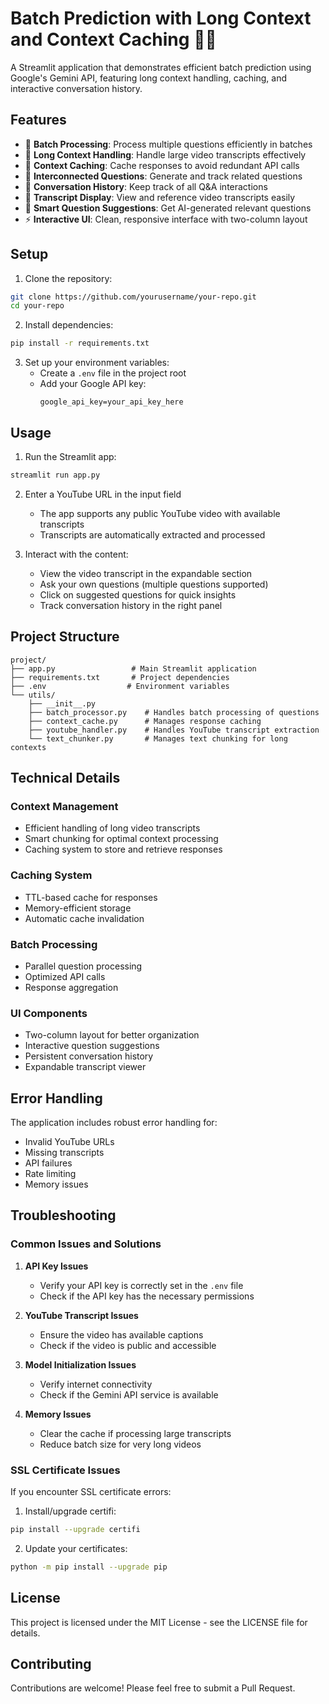# Batch Prediction with Long Context and Context Caching 🚀🧠

A Streamlit application that demonstrates efficient batch prediction using Google's Gemini API, featuring long context handling, caching, and interactive conversation history.

## Features

- 🔄 **Batch Processing**: Process multiple questions efficiently in batches
- 📝 **Long Context Handling**: Handle large video transcripts effectively
- 💾 **Context Caching**: Cache responses to avoid redundant API calls
- 🔗 **Interconnected Questions**: Generate and track related questions
- 💬 **Conversation History**: Keep track of all Q&A interactions
- 📜 **Transcript Display**: View and reference video transcripts easily
- 🎯 **Smart Question Suggestions**: Get AI-generated relevant questions
- ⚡ **Interactive UI**: Clean, responsive interface with two-column layout

## Setup

1. Clone the repository:
```bash
git clone https://github.com/yourusername/your-repo.git
cd your-repo
```

2. Install dependencies:
```bash
pip install -r requirements.txt
```

3. Set up your environment variables:
   - Create a `.env` file in the project root
   - Add your Google API key:
     ```
     google_api_key=your_api_key_here
     ```

## Usage

1. Run the Streamlit app:
```bash
streamlit run app.py
```

2. Enter a YouTube URL in the input field
   - The app supports any public YouTube video with available transcripts
   - Transcripts are automatically extracted and processed

3. Interact with the content:
   - View the video transcript in the expandable section
   - Ask your own questions (multiple questions supported)
   - Click on suggested questions for quick insights
   - Track conversation history in the right panel

## Project Structure

```
project/
├── app.py                 # Main Streamlit application
├── requirements.txt       # Project dependencies
├── .env                  # Environment variables
└── utils/
    ├── __init__.py
    ├── batch_processor.py    # Handles batch processing of questions
    ├── context_cache.py      # Manages response caching
    ├── youtube_handler.py    # Handles YouTube transcript extraction
    └── text_chunker.py       # Manages text chunking for long contexts
```

## Technical Details

### Context Management
- Efficient handling of long video transcripts
- Smart chunking for optimal context processing
- Caching system to store and retrieve responses

### Caching System
- TTL-based cache for responses
- Memory-efficient storage
- Automatic cache invalidation

### Batch Processing
- Parallel question processing
- Optimized API calls
- Response aggregation

### UI Components
- Two-column layout for better organization
- Interactive question suggestions
- Persistent conversation history
- Expandable transcript viewer

## Error Handling

The application includes robust error handling for:
- Invalid YouTube URLs
- Missing transcripts
- API failures
- Rate limiting
- Memory issues

## Troubleshooting

### Common Issues and Solutions

1. **API Key Issues**
   - Verify your API key is correctly set in the `.env` file
   - Check if the API key has the necessary permissions

2. **YouTube Transcript Issues**
   - Ensure the video has available captions
   - Check if the video is public and accessible

3. **Model Initialization Issues**
   - Verify internet connectivity
   - Check if the Gemini API service is available

4. **Memory Issues**
   - Clear the cache if processing large transcripts
   - Reduce batch size for very long videos

### SSL Certificate Issues
If you encounter SSL certificate errors:

1. Install/upgrade certifi:
```bash
pip install --upgrade certifi
```

2. Update your certificates:
```bash
python -m pip install --upgrade pip
```

## License

This project is licensed under the MIT License - see the LICENSE file for details.

## Contributing

Contributions are welcome! Please feel free to submit a Pull Request. 
